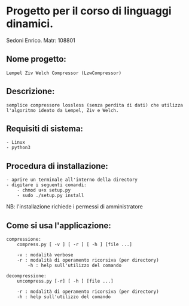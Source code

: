 # Progetto per il corso di linguaggi dinamici.

Sedoni Enrico. Matr: 108801


## Nome progetto: 

	Lempel Ziv Welch Compressor (LzwCompressor)

## Descrizione:

	semplice compressore lossless (senza perdita di dati) che utilizza 
	l'algoritmo ideato da Lempel, Ziv e Welch.

## Requisiti di sistema:
	- Linux
	- python3

## Procedura di installazione:

	- aprire un terminale all'interno della directory
	- digitare i seguenti comandi:
		- chmod u+x setup.py
		- sudo ./setup.py install

NB: l'installazione richiede i permessi di amministratore

## Come si usa l'applicazione:

	compressione:
		compress.py [ -v ] [ -r ] [ -h ] [file ...]

		-v : modalità verbose
   		-r : modalità di operamento ricorsiva (per directory)
    		-h : help sull'utilizzo del comando

	decompressione:
		uncompress.py [-r] [ -h ] [file ...]
		
		-r : modalità di operamento ricorsiva (per directory)
   		-h : help sull'utilizzo del comando
		


